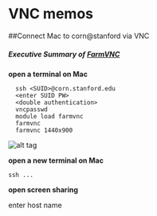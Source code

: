 # VNC memos

##Connect Mac to corn@stanford via VNC


##### Executive Summary of [FarmVNC](https://web.stanford.edu/group/farmshare/cgi-bin/wiki/index.php/FarmVNC)

**open a terminal on Mac** 
```
  ssh <SUID>@corn.stanford.edu
  <enter SUID PW>
  <double authentication>
  vncpasswd
  module load farmvnc
  farmvnc
  farmvnc 1440x900
```

![alt tag](VNC-memos/pics/farmVNC.png)

**open a new terminal on Mac**

```
ssh ...
```

**open screen sharing**

enter host name
